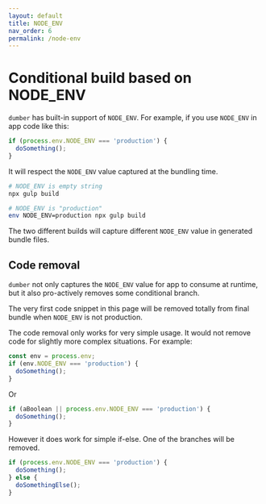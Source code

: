 ```yaml
---
layout: default
title: NODE_ENV
nav_order: 6
permalink: /node-env
---
```


# Conditional build based on NODE_ENV

`dumber` has built-in support of `NODE_ENV`. For example, if you use `NODE_ENV` in app code like this:

```js
if (process.env.NODE_ENV === 'production') {
  doSomething();
}
```

It will respect the `NODE_ENV` value captured at the bundling time.

```bash
# NODE_ENV is empty string
npx gulp build

# NODE_ENV is "production"
env NODE_ENV=production npx gulp build
```

The two different builds will capture different `NODE_ENV` value in generated bundle files.

## Code removal

`dumber` not only captures the `NODE_ENV` value for app to consume at runtime, but it also pro-actively removes some conditional branch.

The very first code snippet in this page will be removed totally from final bundle when `NODE_ENV` is not production.

The code removal only works for very simple usage. It would not remove code for slightly more complex situations. For example:


```js
const env = process.env;
if (env.NODE_ENV === 'production') {
  doSomething();
}
```

Or
```js
if (aBoolean || process.env.NODE_ENV === 'production') {
  doSomething();
}
```

However it does work for simple if-else. One of the branches will be removed.

```js
if (process.env.NODE_ENV === 'production') {
  doSomething();
} else {
  doSomethingElse();
}
```
